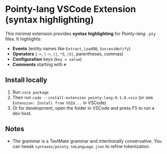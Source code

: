 
# Pointy-lang VSCode Extension (syntax highlighting)

This minimal extension provides **syntax highlighting** for *Pointy-lang* `.pty` files.
It highlights:
- **Events** (entity names like `Extract`, `LoadDB`, `SuccessNotify`)
- **Operators** (`->`, `|->`, `||`, `*3`, `|X|`, parentheses, commas)
- **Configuration** keys (`key = value`)
- **Comments** starting with `#`

## Install locally
1. Run `vsce package`
2. Then run `code --install-extension pointy-lang-0.1.0.vsix` (or use `Extension: Install from VSIX...` in VSCode).
3. Or for development, open the folder in VSCode and press F5 to run a dev host.

## Notes
- The grammar is a TextMate grammar and intentionally conservative. You can tweak `syntaxes/pointy.tmLanguage.json` to refine tokenization.